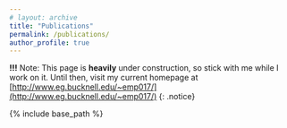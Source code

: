 ```yaml
---
# layout: archive
title: "Publications"
permalink: /publications/
author_profile: true
---
```


<link rel="stylesheet" href="{{ base_path }}/assets/css/pubstyle.css">

**!!!** Note: This page is **heavily** under construction, so stick with me while I work on it. Until then, visit my current homepage at [http://www.eg.bucknell.edu/~emp017/](http://www.eg.bucknell.edu/~emp017/)
{: .notice}

{% include base_path %}
<script src="{{ base_path }}/assets/js/listpubs.js"></script>
<div id="publications"></div>



